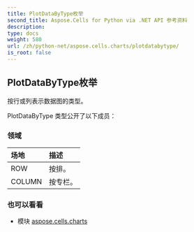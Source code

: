 ```yaml
---
title: PlotDataByType枚举
second_title: Aspose.Cells for Python via .NET API 参考资料
description:
type: docs
weight: 580
url: /zh/python-net/aspose.cells.charts/plotdatabytype/
is_root: false
---
```

## PlotDataByType枚举
按行或列表示数据图的类型。



PlotDataByType 类型公开了以下成员：

### 领域
|场地|描述|
| :- | :- |
| ROW |按排。|
| COLUMN |按专栏。|



### 也可以看看
* 模块 [aspose.cells.charts](..)
